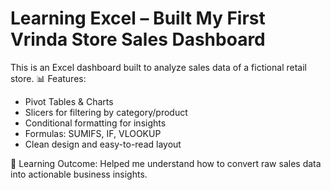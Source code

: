 # Learning Excel – Built My First Vrinda Store Sales Dashboard 

This is an Excel dashboard built to analyze sales data of a fictional retail store.
📊 Features:
- Pivot Tables & Charts
- Slicers for filtering by category/product
- Conditional formatting for insights
- Formulas: SUMIFS, IF, VLOOKUP
- Clean design and easy-to-read layout

🧠 Learning Outcome:
Helped me understand how to convert raw sales data into actionable business insights.

